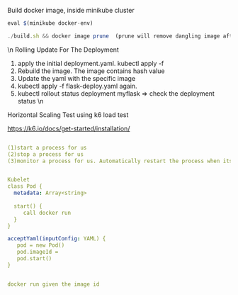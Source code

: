 Build docker image, inside minikube cluster

```javascript
eval $(minikube docker-env)

./build.sh && docker image prune  (prune will remove dangling image after the rebuild)
```

 \n Rolling Update For The Deployment


1. apply the initial deployment.yaml. kubectl apply -f 
2. Rebuild the image. The image contains hash value
3. Update the yaml with the specific image
4. kubectl apply -f flask-deploy.yaml again.
5. kubectl rollout status deployment myflask => check the deployment status \n 

Horizontal Scaling Test using k6 load test

<https://k6.io/docs/get-started/installation/>




```yaml

(1)start a process for us
(2)stop a process for us
(3)monitor a process for us. Automatically restart the process when its down


Kubelet 
class Pod {
  metadata: Array<string> 
  
  start() {
     call docker run
  }
}

acceptYaml(inputConfig: YAML) {
   pod = new Pod()
   pod.imageId = 
   pod.start()
}


docker run given the image id
```


